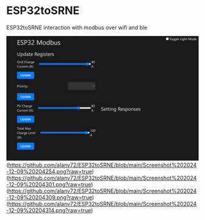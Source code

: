 # ESP32toSRNE
ESP32toSRNE interaction with modbus over wifi and ble

![Screenshot](Screenshot%202024-12-09%20204246.png?raw=true)
(https://github.com/alanv72/ESP32toSRNE/blob/main/Screenshot%202024-12-09%20204254.png?raw=true)
(https://github.com/alanv72/ESP32toSRNE/blob/main/Screenshot%202024-12-09%20204301.png?raw=true)
(https://github.com/alanv72/ESP32toSRNE/blob/main/Screenshot%202024-12-09%20204309.png?raw=true)
(https://github.com/alanv72/ESP32toSRNE/blob/main/Screenshot%202024-12-09%20204314.png?raw=true)
